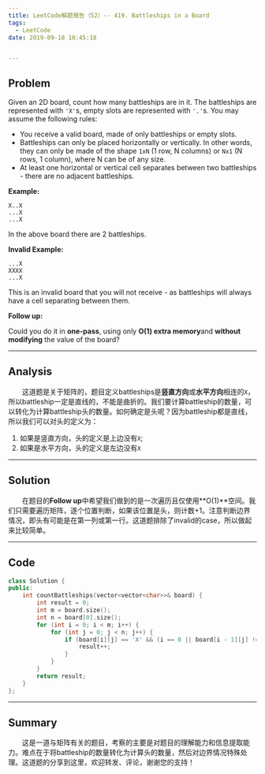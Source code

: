 ```yaml
---
title: LeetCode解题报告（52）-- 419. Battleships in a Board
tags:
  - LeetCode
date: 2019-09-18 10:45:18


---
```


## Problem

Given an 2D board, count how many battleships are in it. The battleships are represented with `'X'`s, empty slots are represented with `'.'`s. You may assume the following rules:

- You receive a valid board, made of only battleships or empty slots.
- Battleships can only be placed horizontally or vertically. In other words, they can only be made of the shape `1xN` (1 row, N columns) or `Nx1` (N rows, 1 column), where N can be of any size.
- At least one horizontal or vertical cell separates between two battleships - there are no adjacent battleships.

<!-- more -->

**Example:**

```
X..X
...X
...X
```

In the above board there are 2 battleships.

**Invalid Example:**

```
...X
XXXX
...X
```

This is an invalid board that you will not receive - as battleships will always have a cell separating between them.

**Follow up:**

Could you do it in **one-pass**, using only **O(1) extra memory**and **without modifying** the value of the board?

------

## Analysis

&emsp;&emsp;这道题是关于矩阵的，题目定义battleships是**竖直方向**或**水平方向**相连的`X`，所以battleship一定是直线的，不能是曲折的。我们要计算battleship的数量，可以转化为计算battleship头的数量。如何确定是头呢？因为battleship都是直线，所以我们可以对头的定义为：

1. 如果是竖直方向，头的定义是上边没有`X`;
2. 如果是水平方向，头的定义是左边没有`X`

------

## Solution

&emsp;&emsp;在题目的**Follow up**中希望我们做到的是一次遍历且仅使用**O(1)**空间。我们只需要遍历矩阵，逐个位置判断，如果该位置是头，则计数+1。注意判断边界情况，即头有可能是在第一列或第一行。这道题排除了invalid的case，所以做起来比较简单。

------

## Code

```c++
class Solution {
public:
    int countBattleships(vector<vector<char>>& board) {
        int result = 0;
        int m = board.size();
        int n = board[0].size();
        for (int i = 0; i < m; i++) {
            for (int j = 0; j < n; j++) {
                if (board[i][j] == 'X' && (i == 0 || board[i - 1][j] != 'X') && (j == 0 || board[i][j - 1] != 'X')) {
                    result++;
                }
            }
        }
        return result;
    }
};
```

------

## Summary

&emsp;&emsp;这是一道与矩阵有关的题目，考察的主要是对题目的理解能力和信息提取能力。难点在于将battleship的数量转化为计算头的数量，然后对边界情况特殊处理。这道题的分享到这里，欢迎转发、评论，谢谢您的支持！
